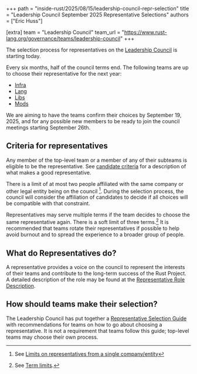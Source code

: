 +++
path = "inside-rust/2025/08/15/leadership-council-repr-selection"
title = "Leadership Council September 2025 Representative Selections"
authors = ["Eric Huss"]

[extra]
team = "Leadership Council"
team_url = "https://www.rust-lang.org/governance/teams/leadership-council"
+++

The selection process for representatives on the [Leadership Council] is starting today.

Every six months, half of the council terms end.
The following teams are up to choose their representative for the next year:

* [Infra]
* [Lang]
* [Libs]
* [Mods]

We are aiming to have the teams confirm their choices by September 19, 2025, and for any possible new members to be ready to join the council meetings starting September 26th.

[Leadership Council]: https://www.rust-lang.org/governance/teams/leadership-council
[Infra]: https://www.rust-lang.org/governance/teams/infra
[Lang]: https://www.rust-lang.org/governance/teams/lang
[Libs]: https://www.rust-lang.org/governance/teams/library
[Mods]: https://www.rust-lang.org/governance/teams/moderation

## Criteria for representatives

Any member of the top-level team or a member of any of their subteams is eligible to be the representative.
See [candidate criteria] for a description of what makes a good representative.

[candidate criteria]: https://forge.rust-lang.org/governance/council.html#candidate-criteria

There is a limit of at most two people affiliated with the same company or other legal entity being on the council [^affiliates].
During the selection process, the council will consider the affiliation of candidates to decide if all choices will be compatible with that constraint.

Representatives may serve multiple terms if the team decides to choose the same representative again.
There is a soft limit of three terms.[^limit]
It is recommended that teams rotate their representatives if possible to help avoid burnout and to spread the experience to a broader group of people.

[^affiliates]: See [Limits on representatives from a single company/entity](https://forge.rust-lang.org/governance/council.html#limits-on-representatives-from-a-single-companyentity)

[^limit]: See [Term limits](https://forge.rust-lang.org/governance/council.html#term-limits).

## What do Representatives do?

A representative provides a voice on the council to represent the interests of their teams and contribute to the long-term success of the Rust Project.
A detailed description of the role may be found at the [Representative Role Description][role].

[role]: https://github.com/rust-lang/leadership-council/blob/main/roles/council-representative.md

## How should teams make their selection?

The Leadership Council has put together a [Representative Selection Guide][guide] with recommendations for teams on how to go about choosing a representative.
It is not a requirement that teams follow this guide; top-level teams may choose their own process.

[guide]: https://github.com/rust-lang/leadership-council/blob/main/guides/representative-selection.md
